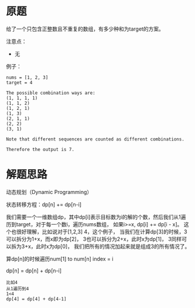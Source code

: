 # 原题
给了一个只包含正整数且不重复的数组，有多少种和为target的方案。

注意点：

  - 无

例子：

```
nums = [1, 2, 3]
target = 4

The possible combination ways are:
(1, 1, 1, 1)
(1, 1, 2)
(1, 2, 1)
(1, 3)
(2, 1, 1)
(2, 2)
(3, 1)

Note that different sequences are counted as different combinations.

Therefore the output is 7.
```

# 解题思路

动态规划（Dynamic Programming）

状态转移方程：dp[n] += dp[n-i]

我们需要一个一维数组dp，其中dp[i]表示目标数为i的解的个数，然后我们从1遍历到target，对于每一个数i，遍历nums数组，
如果i>=x, dp[i] += dp[i - x]。
这个也很好理解，比如说对于[1,2,3] 4，这个例子，
当我们在计算dp[3]的时候，3可以拆分为1+x，而x即为dp[2]，
3也可以拆分为2+x，此时x为dp[1]，
3同样可以拆为3+x，此时x为dp[0]，
我们把所有的情况加起来就是组成3的所有情况了。

算dp[n]的时候遍历num[1] to num[n] index = i

dp[n] = dp[n] + dp[n-i]

```
比如4
从1遍历到4
1<4
dp[4] = dp[4] + dp[4-1]
```
